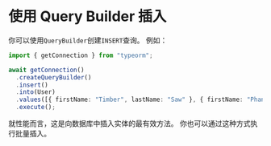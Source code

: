 # 使用 Query Builder 插入

你可以使用`QueryBuilder`创建`INSERT`查询。
例如：

```typescript
import { getConnection } from "typeorm";

await getConnection()
  .createQueryBuilder()
  .insert()
  .into(User)
  .values([{ firstName: "Timber", lastName: "Saw" }, { firstName: "Phantom", lastName: "Lancer" }])
  .execute();
```

就性能而言，这是向数据库中插入实体的最有效方法。
你也可以通过这种方式执行批量插入。
